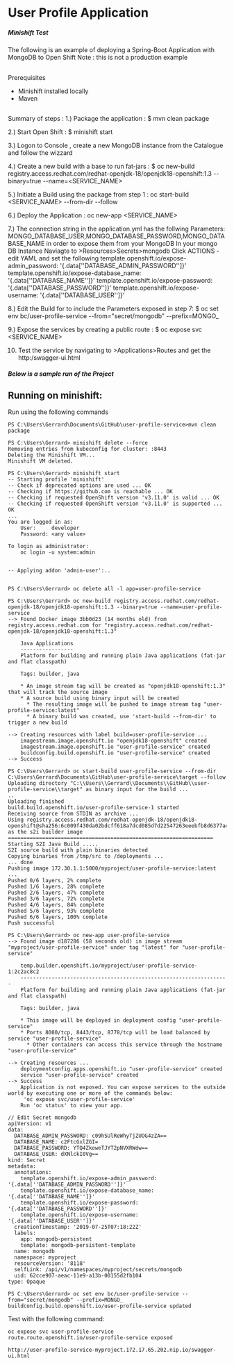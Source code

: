 # User Profile Application

##### Minishift Test
The following is an example of deploying a Spring-Boot Application with MongoDB to Open Shift 
Note : this is not a production example 

##
Prerequisites
+ Minishift installed locally 
+ Maven 

##
Summary of steps :
1.) Package the application :
$ mvn clean package

2.) Start Open Shift :
$ minishift start

3.) Logon to Console , create a new MongoDB instance from the Catalogue and follow the wizzard

4.) Create a new build with a base to run fat-jars :
$ oc new-build registry.access.redhat.com/redhat-openjdk-18/openjdk18-openshift:1.3 --binary=true --name=<SERVICE_NAME>

5.) Initiate a Build using the package from step 1 : 
oc start-build <SERVICE_NAME> --from-dir <Source-Target-Directory> --follow

6.) Deploy the Application : 
oc new-app <SERVICE_NAME>

7.) The connection string in the application.yml has the follwing Parameters: MONGO_DATABASE_USER,MONGO_DATABASE_PASSWORD,MONGO_DATABASE_NAME
in order to expose them from your MongoDB In your mongo DB Instance
Naviagte to >Resources>Secrets>mongodb 
Click ACTIONS - edit YAML and set the following 
        template.openshift.io/expose-admin_password: '{.data[''DATABASE_ADMIN_PASSWORD'']}'
        template.openshift.io/expose-database_name: '{.data[''DATABASE_NAME'']}'
        template.openshift.io/expose-password: '{.data[''DATABASE_PASSWORD'']}'
        template.openshift.io/expose-username: '{.data[''DATABASE_USER'']}'

8.) Edit the Build for <SERVICE-NAME> to include the Parameters exposed in step 7:
$ oc set env bc/user-profile-service --from="secret/mongodb" --prefix=MONGO_

9.) Expose the services by creating a public route :
$ oc expose svc <SERVICE_NAME>

10. Test the service by navigating to >Applications>Routes and get the <Hostname> 
http:<hostname>/swagger-ui.html


##### Below is a sample run of the Project 

Running on minishift:
---
Run using the following commands

 
	PS C:\Users\Gerrard\Documents\GitHub\user-profile-service>mvn clean package
	
	PS C:\Users\Gerrard> minishift delete --force
    Removing entries from kubeconfig for cluster: :8443
    Deleting the Minishift VM...
    Minishift VM deleted.
    
	PS C:\Users\Gerrard> minishift start
    -- Starting profile 'minishift'
    -- Check if deprecated options are used ... OK
    -- Checking if https://github.com is reachable ... OK
    -- Checking if requested OpenShift version 'v3.11.0' is valid ... OK
    -- Checking if requested OpenShift version 'v3.11.0' is supported ... OK
    ...
    You are logged in as:
        User:     developer
        Password: <any value>
    
    To login as administrator:
        oc login -u system:admin
    
    
    -- Applying addon 'admin-user':..
    
    
    PS C:\Users\Gerrard> oc delete all -l app=user-profile-service
    
    PS C:\Users\Gerrard> oc new-build registry.access.redhat.com/redhat-openjdk-18/openjdk18-openshift:1.3 --binary=true --name=user-profile-service
    --> Found Docker image 3bb0d23 (14 months old) from registry.access.redhat.com for "registry.access.redhat.com/redhat-openjdk-18/openjdk18-openshift:1.3"
    
        Java Applications
        -----------------
        Platform for building and running plain Java applications (fat-jar and flat classpath)
    
        Tags: builder, java
    
        * An image stream tag will be created as "openjdk18-openshift:1.3" that will track the source image
        * A source build using binary input will be created
          * The resulting image will be pushed to image stream tag "user-profile-service:latest"
          * A binary build was created, use 'start-build --from-dir' to trigger a new build
    
    --> Creating resources with label build=user-profile-service ...
        imagestream.image.openshift.io "openjdk18-openshift" created
        imagestream.image.openshift.io "user-profile-service" created
        buildconfig.build.openshift.io "user-profile-service" created
    --> Success
    
    PS C:\Users\Gerrard> oc start-build user-profile-service --from-dir C:\Users\Gerrard\Documents\GitHub\user-profile-service\target --follow
    Uploading directory "C:\\Users\\Gerrard\\Documents\\GitHub\\user-profile-service\\target" as binary input for the build ...
    ..
    Uploading finished
    build.build.openshift.io/user-profile-service-1 started
    Receiving source from STDIN as archive ...
    Using registry.access.redhat.com/redhat-openjdk-18/openjdk18-openshift@sha256:6c009f430da02bdcff618a7dcd085d7d22547263eeebfb8d6377a4cf6f58769d as the s2i builder image
    ==================================================================
    Starting S2I Java Build .....
    S2I source build with plain binaries detected
    Copying binaries from /tmp/src to /deployments ...
    ... done
    Pushing image 172.30.1.1:5000/myproject/user-profile-service:latest ...
    Pushed 0/6 layers, 2% complete
    Pushed 1/6 layers, 28% complete
    Pushed 2/6 layers, 47% complete
    Pushed 3/6 layers, 72% complete
    Pushed 4/6 layers, 84% complete
    Pushed 5/6 layers, 93% complete
    Pushed 6/6 layers, 100% complete
    Push successful
    
    PS C:\Users\Gerrard> oc new-app user-profile-service
    --> Found image d187286 (58 seconds old) in image stream "myproject/user-profile-service" under tag "latest" for "user-profile-service"
    
        temp.builder.openshift.io/myproject/user-profile-service-1:2c2ac8c2
        -------------------------------------------------------------------
        Platform for building and running plain Java applications (fat-jar and flat classpath)
    
        Tags: builder, java
    
        * This image will be deployed in deployment config "user-profile-service"
        * Ports 8080/tcp, 8443/tcp, 8778/tcp will be load balanced by service "user-profile-service"
          * Other containers can access this service through the hostname "user-profile-service"
    
    --> Creating resources ...
        deploymentconfig.apps.openshift.io "user-profile-service" created
        service "user-profile-service" created
    --> Success
        Application is not exposed. You can expose services to the outside world by executing one or more of the commands below:
         'oc expose svc/user-profile-service'
        Run 'oc status' to view your app.
        
    // Edit Secret mongodb    
    apiVersion: v1
    data:
      DATABASE_ADMIN_PASSWORD: c09hSUlReWhyTjZUOG4zZA==
      DATABASE_NAME: c2FtcGxlZGI=
      DATABASE_PASSWORD: YTQ4ZkoweTJYT2pNVXRWdw==
      DATABASE_USER: dXNlckI0Vg==
    kind: Secret
    metadata:
      annotations:
        template.openshift.io/expose-admin_password: '{.data[''DATABASE_ADMIN_PASSWORD'']}'
        template.openshift.io/expose-database_name: '{.data[''DATABASE_NAME'']}'
        template.openshift.io/expose-password: '{.data[''DATABASE_PASSWORD'']}'
        template.openshift.io/expose-username: '{.data[''DATABASE_USER'']}'
      creationTimestamp: '2019-07-25T07:18:22Z'
      labels:
        app: mongodb-persistent
        template: mongodb-persistent-template
      name: mongodb
      namespace: myproject
      resourceVersion: '8118'
      selfLink: /api/v1/namespaces/myproject/secrets/mongodb
      uid: 62cce907-aeac-11e9-a13b-00155d2fb104
    type: Opaque        
    
    PS C:\Users\Gerrard> oc set env bc/user-profile-service --from="secret/mongodb" --prefix=MONGO_
    buildconfig.build.openshift.io/user-profile-service updated	
	
Test with the following command:
    
    oc expose svc user-profile-service
    route.route.openshift.io/user-profile-service exposed
    
    http://user-profile-service-myproject.172.17.65.202.nip.io/swagger-ui.html
